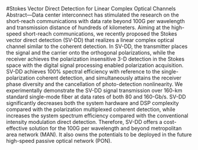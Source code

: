 #Stokes Vector Direct Detection for Linear Complex Optical Channels
Abstract—Data center interconnect has stimulated the research on the short-reach communications with data rate beyond 100G per wavelength and transmission distance of hundreds of kilometers. Aiming at the high-speed short-reach communications, we recently proposed the Stokes vector direct detection (SV-DD) that realizes a linear complex optical channel similar to the coherent detection. In SV-DD, the transmitter places the signal and the carrier onto the orthogonal polarizations, while the receiver achieves the polarization insensitive 3-D detection in the Stokes space with the digital signal processing enabled polarization acquisition. SV-DD achieves 100% spectral efficiency with reference to the single-polarization coherent detection, and simultaneously attains the receiver phase diversity and the cancellation of photo-detection nonlinearity. We experimentally demonstrate the SV-DD signal transmission over 160-km standard single-mode fiber at data rates of both 80 and 160-Gb/s. SV-DD significantly decreases both the system hardware and DSP complexity compared with the polarization multiplexed coherent detection, while increases the system spectrum efficiency compared with the conventional intensity modulation direct detection. Therefore, SV-DD offers a cost-effective solution for the 100G per wavelength and beyond metropolitan area network (MAN). It also owns the potentials to be deployed in the future high-speed passive optical network (PON).
